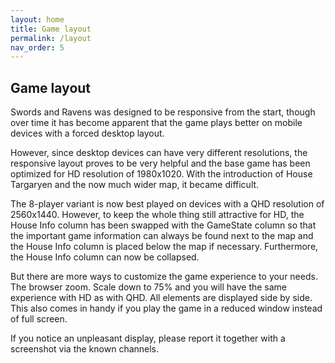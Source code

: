 ```yaml
---
layout: home
title: Game layout
permalink: /layout
nav_order: 5
---
```


## Game layout

Swords and Ravens was designed to be responsive from the start, though over time it has become apparent that the game plays better on mobile devices with a forced desktop layout.

However, since desktop devices can have very different resolutions, the responsive layout proves to be very helpful and the base game has been optimized for HD resolution of 1980x1020. With the introduction of House Targaryen and the now much wider map, it became difficult.

The 8-player variant is now best played on devices with a QHD resolution of 2560x1440. However, to keep the whole thing still attractive for HD, the House Info column has been swapped with the GameState column so that the important game information can always be found next to the map and the House Info column is placed below the map if necessary. Furthermore, the House Info column can now be collapsed.

But there are more ways to customize the game experience to your needs. The browser zoom. Scale down to 75% and you will have the same experience with HD as with QHD. All elements are displayed side by side. This also comes in handy if you play the game in a reduced window instead of full screen.

If you notice an unpleasant display, please report it together with a screenshot via the known channels.
